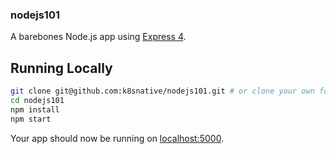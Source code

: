 
### nodejs101

A barebones Node.js app using [Express 4](http://expressjs.com/).

## Running Locally


```sh
git clone git@github.com:k8snative/nodejs101.git # or clone your own fork
cd nodejs101
npm install
npm start
```

Your app should now be running on [localhost:5000](http://localhost:5000/).

